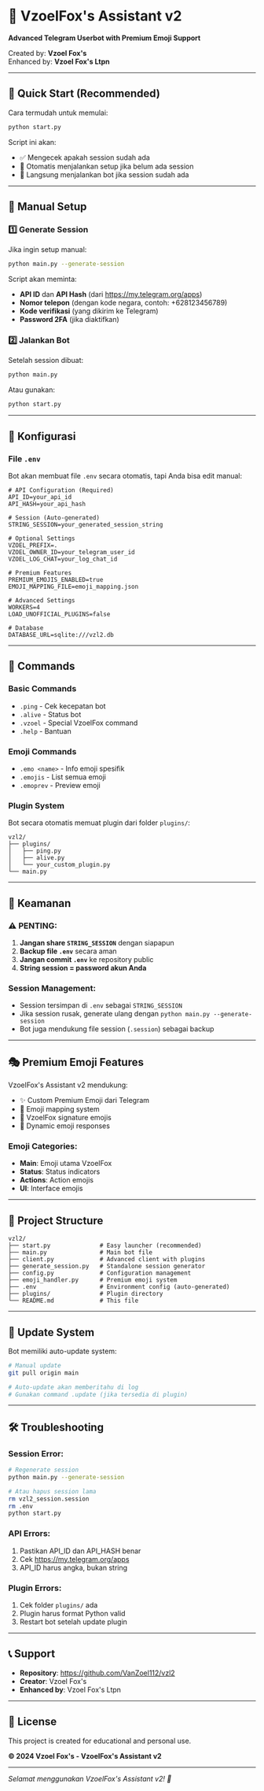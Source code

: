 # 🦊 VzoelFox's Assistant v2

**Advanced Telegram Userbot with Premium Emoji Support**

Created by: **Vzoel Fox's**  
Enhanced by: **Vzoel Fox's Ltpn**

---

## 🚀 Quick Start (Recommended)

Cara termudah untuk memulai:

```bash
python start.py
```

Script ini akan:
- ✅ Mengecek apakah session sudah ada
- 🔧 Otomatis menjalankan setup jika belum ada session
- 🚀 Langsung menjalankan bot jika session sudah ada

---

## 📱 Manual Setup

### 1️⃣ Generate Session

Jika ingin setup manual:

```bash
python main.py --generate-session
```

Script akan meminta:
- **API ID** dan **API Hash** (dari https://my.telegram.org/apps)
- **Nomor telepon** (dengan kode negara, contoh: +628123456789)
- **Kode verifikasi** (yang dikirim ke Telegram)
- **Password 2FA** (jika diaktifkan)

### 2️⃣ Jalankan Bot

Setelah session dibuat:

```bash
python main.py
```

Atau gunakan:

```bash
python start.py
```

---

## 🔧 Konfigurasi

### File `.env`

Bot akan membuat file `.env` secara otomatis, tapi Anda bisa edit manual:

```env
# API Configuration (Required)
API_ID=your_api_id
API_HASH=your_api_hash

# Session (Auto-generated)
STRING_SESSION=your_generated_session_string

# Optional Settings
VZOEL_PREFIX=.
VZOEL_OWNER_ID=your_telegram_user_id
VZOEL_LOG_CHAT=your_log_chat_id

# Premium Features
PREMIUM_EMOJIS_ENABLED=true
EMOJI_MAPPING_FILE=emoji_mapping.json

# Advanced Settings
WORKERS=4
LOAD_UNOFFICIAL_PLUGINS=false

# Database
DATABASE_URL=sqlite:///vzl2.db
```

---

## 🤖 Commands

### Basic Commands

- `.ping` - Cek kecepatan bot
- `.alive` - Status bot
- `.vzoel` - Special VzoelFox command
- `.help` - Bantuan

### Emoji Commands

- `.emo <name>` - Info emoji spesifik
- `.emojis` - List semua emoji
- `.emoprev` - Preview emoji

### Plugin System

Bot secara otomatis memuat plugin dari folder `plugins/`:

```
vzl2/
├── plugins/
│   ├── ping.py
│   ├── alive.py
│   └── your_custom_plugin.py
└── main.py
```

---

## 🔐 Keamanan

### ⚠️ PENTING:

1. **Jangan share `STRING_SESSION`** dengan siapapun
2. **Backup file `.env`** secara aman
3. **Jangan commit `.env`** ke repository public
4. **String session = password akun Anda**

### Session Management:

- Session tersimpan di `.env` sebagai `STRING_SESSION`
- Jika session rusak, generate ulang dengan `python main.py --generate-session`
- Bot juga mendukung file session (`.session`) sebagai backup

---

## 🎭 Premium Emoji Features

VzoelFox's Assistant v2 mendukung:

- ✨ Custom Premium Emoji dari Telegram
- 🎨 Emoji mapping system
- 🦊 VzoelFox signature emojis
- 📱 Dynamic emoji responses

### Emoji Categories:

- **Main**: Emoji utama VzoelFox
- **Status**: Status indicators
- **Actions**: Action emojis
- **UI**: Interface emojis

---

## 📁 Project Structure

```
vzl2/
├── start.py              # Easy launcher (recommended)
├── main.py               # Main bot file
├── client.py             # Advanced client with plugins
├── generate_session.py   # Standalone session generator
├── config.py             # Configuration management
├── emoji_handler.py      # Premium emoji system
├── .env                  # Environment config (auto-generated)
├── plugins/              # Plugin directory
└── README.md             # This file
```

---

## 🔄 Update System

Bot memiliki auto-update system:

```bash
# Manual update
git pull origin main

# Auto-update akan memberitahu di log
# Gunakan command .update (jika tersedia di plugin)
```

---

## 🛠️ Troubleshooting

### Session Error:

```bash
# Regenerate session
python main.py --generate-session

# Atau hapus session lama
rm vzl2_session.session
rm .env
python start.py
```

### API Errors:

1. Pastikan API_ID dan API_HASH benar
2. Cek https://my.telegram.org/apps
3. API_ID harus angka, bukan string

### Plugin Errors:

1. Cek folder `plugins/` ada
2. Plugin harus format Python valid
3. Restart bot setelah update plugin

---

## 📞 Support

- **Repository**: https://github.com/VanZoel112/vzl2
- **Creator**: Vzoel Fox's
- **Enhanced by**: Vzoel Fox's Ltpn

---

## 📜 License

This project is created for educational and personal use.

**© 2024 Vzoel Fox's - VzoelFox's Assistant v2**

---

*Selamat menggunakan VzoelFox's Assistant v2! 🦊*